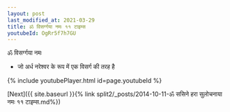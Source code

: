 ```yaml
---
layout: post
last_modified_at: 2021-03-29
title: ॐ विसर्ग्गया नमः ११ टाइम्स
youtubeId: OgRr5f7h7GU
---
```

 
 
 ॐ विसर्ग्गया नमः  
 
 -  जो अर्ध नरेश्वर के रूप में एक विसर्ग की तरह है 
 
  
 
  
 
 
 
 
 
 


{% include youtubePlayer.html id=page.youtubeId %}
 
[Next]({{ site.baseurl }}{% link  split2/_posts/2014-10-11-ॐ ससिने हरा सुलोचनाया नमः ११ टाइम्स.md%})
 
